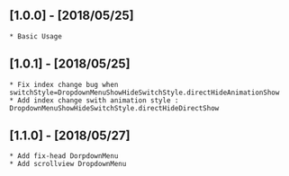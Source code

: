 ## [1.0.0] - [2018/05/25]    
    * Basic Usage
    
## [1.0.1] - [2018/05/25]    
    * Fix index change bug when switchStyle=DropdownMenuShowHideSwitchStyle.directHideAnimationShow
    * Add index change swith animation style : DropdownMenuShowHideSwitchStyle.directHideDirectShow

## [1.1.0] - [2018/05/27]
    * Add fix-head DorpdownMenu
    * Add scrollview DropdownMenu



